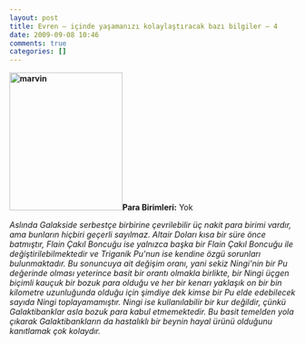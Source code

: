 ```yaml
---
layout: post
title: Evren — içinde yaşamanızı kolaylaştıracak bazı bilgiler – 4
date: 2009-09-08 10:46
comments: true
categories: []
---
```

<strong><img class="alignleft size-medium wp-image-1282" title="marvin" src="http://onurbaykal.com.tr/wp-content/uploads/2009/09/marvin-246x300.jpg" alt="marvin" width="199" height="243" />Para Birimleri:</strong> Yok

<em>Aslında Galakside serbestçe birbirine çevrilebilir üç nakit para birimi vardır, ama bunların hiçbiri geçerli sayılmaz. Altair Doları kısa bir süre önce batmıştır, Flain Çakıl Boncuğu ise yalnızca başka bir Flain Çakıl Boncuğu ile değiştirilebilmektedir ve Triganik Pu'nun ise kendine özgü sorunları bulunmaktadır. Bu sonuncuya ait değişim oranı, yani sekiz Ningi'nin bir Pu değerinde olması yeterince basit bir orantı olmakla birlikte, bir Ningi üçgen biçimli kauçuk bir bozuk para olduğu ve her bir kenarı yaklaşık on bir bin kilometre uzunluğunda olduğu için şimdiye dek kimse bir Pu elde edebilecek sayıda Ningi toplayamamıştır. Ningi ise kullanılabilir bir kur değildir, çünkü Galaktibanklar asla bozuk para kabul etmemektedir. Bu basit temelden yola çıkarak Galaktibankların da hastalıklı bir beynin hayal ürünü olduğunu kanıtlamak çok kolaydır.</em>
